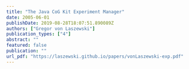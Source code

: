 ```yaml
---
title: "The Java CoG Kit Experiment Manager"
date: 2005-06-01
publishDate: 2019-08-28T18:07:51.890089Z
authors: ["Gregor von Laszewski"]
publication_types: ["4"]
abstract: ""
featured: false
publication: ""
url_pdf: "https://laszewski.github.io/papers/vonLaszewski-exp.pdf"
---
```


